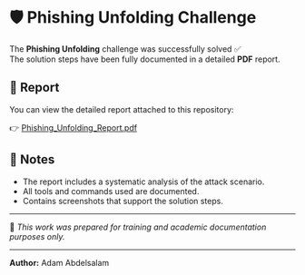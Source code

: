 # 🛡️ Phishing Unfolding Challenge

The **Phishing Unfolding** challenge was successfully solved ✅  
The solution steps have been fully documented in a detailed **PDF** report.

## 📄 Report
You can view the detailed report attached to this repository:

👉 [Phishing_Unfolding_Report.pdf](Phishing_Unfolding_Report.pdf)

## 📝 Notes
- The report includes a systematic analysis of the attack scenario.
- All tools and commands used are documented.
- Contains screenshots that support the solution steps.

---

🚀 *This work was prepared for training and academic documentation purposes only.*

---

**Author:** Adam Abdelsalam

